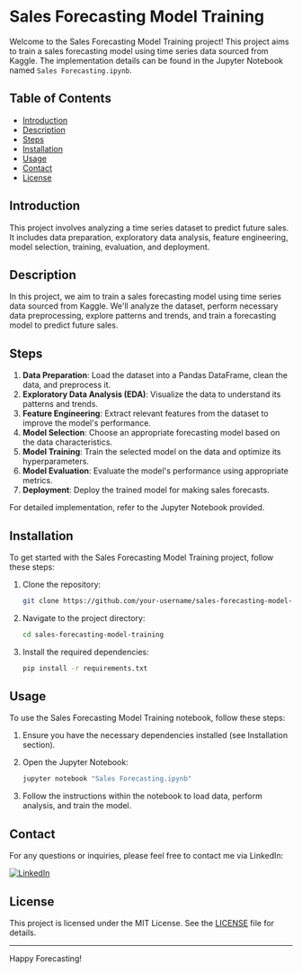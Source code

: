 # Sales Forecasting Model Training

Welcome to the Sales Forecasting Model Training project! This project aims to train a sales forecasting model using time series data sourced from Kaggle. The implementation details can be found in the Jupyter Notebook named `Sales Forecasting.ipynb`.

## Table of Contents
- [Introduction](#introduction)
- [Description](#description)
- [Steps](#steps)
- [Installation](#installation)
- [Usage](#usage)
- [Contact](#contact)
- [License](#license)

## Introduction
This project involves analyzing a time series dataset to predict future sales. It includes data preparation, exploratory data analysis, feature engineering, model selection, training, evaluation, and deployment.

## Description
In this project, we aim to train a sales forecasting model using time series data sourced from Kaggle. We'll analyze the dataset, perform necessary data preprocessing, explore patterns and trends, and train a forecasting model to predict future sales.

## Steps
1. **Data Preparation**: Load the dataset into a Pandas DataFrame, clean the data, and preprocess it.
2. **Exploratory Data Analysis (EDA)**: Visualize the data to understand its patterns and trends.
3. **Feature Engineering**: Extract relevant features from the dataset to improve the model's performance.
4. **Model Selection**: Choose an appropriate forecasting model based on the data characteristics.
5. **Model Training**: Train the selected model on the data and optimize its hyperparameters.
6. **Model Evaluation**: Evaluate the model's performance using appropriate metrics.
7. **Deployment**: Deploy the trained model for making sales forecasts.

For detailed implementation, refer to the Jupyter Notebook provided.

## Installation
To get started with the Sales Forecasting Model Training project, follow these steps:

1. Clone the repository:
    ```sh
    git clone https://github.com/your-username/sales-forecasting-model-training.git
    ```

2. Navigate to the project directory:
    ```sh
    cd sales-forecasting-model-training
    ```

3. Install the required dependencies:
    ```sh
    pip install -r requirements.txt
    ```

## Usage
To use the Sales Forecasting Model Training notebook, follow these steps:

1. Ensure you have the necessary dependencies installed (see Installation section).

2. Open the Jupyter Notebook:
    ```sh
    jupyter notebook "Sales Forecasting.ipynb"
    ```

3. Follow the instructions within the notebook to load data, perform analysis, and train the model.

## Contact
For any questions or inquiries, please feel free to contact me via LinkedIn:

[![LinkedIn](https://img.shields.io/badge/LinkedIn-0077B5?style=flat-square&logo=linkedin&logoColor=white)](https://www.linkedin.com/in/syed-muqtasid-ali-91a0a623a/)

## License
This project is licensed under the MIT License. See the [LICENSE](LICENSE) file for details.

---

Happy Forecasting!
